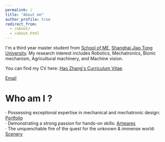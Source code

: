 ```yaml
---
permalink: /
title: "About me"
author_profile: true
redirect_from: 
  - /about/
  - /about.html
---
```


I'm a third year master student from [School of ME](https://me.sjtu.edu.cn/en/), [Shanghai Jiao Tong University](https://en.sjtu.edu.cn/news). My research interest includes Robotics, Mechatronics, Bionic mechanism, Agricultural machinery, and Machine vision.

You can find my CV here: [Hao Zhang's Curriculum Vitae](..assets/HaoZhang_Resume.pdf).

[Email](mailto:2545080736@sjtu.edu.cn)

Who am I ?
======
· Possessing exceptional expertise in mechanical and mechatronic design: [Portfolio](https://panda-mist.github.io/portfolio/)  
· Demonstrating a strong passion for hands-on skills: [Artwares](https://academicpages.github.io/artwares/)  
· The unquenchable fire of the quest for the unknown & immense world: [Scenery](https://academicpages.github.io/scenery/)
